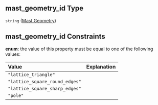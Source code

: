## mast_geometry_id Type

`string` ([Mast Geometry](iea43\_wra_data_model-properties-measurement-location-measurement-location-properties-mast-properties-properties-mast-geometry.md))

## mast_geometry_id Constraints

**enum**: the value of this property must be equal to one of the following values:

| Value                          | Explanation |
| :----------------------------- | :---------- |
| `"lattice_triangle"`           |             |
| `"lattice_square_round_edges"` |             |
| `"lattice_square_sharp_edges"` |             |
| `"pole"`                       |             |
